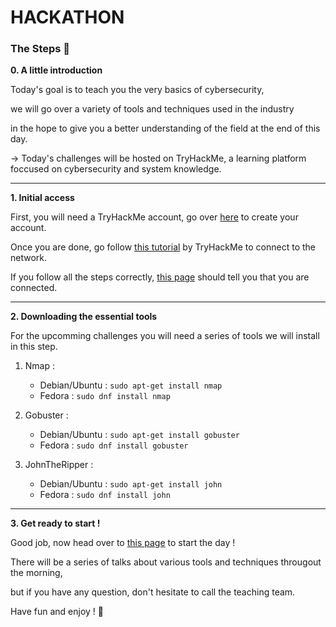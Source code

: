 # HACKATHON

### The Steps 🔌


**0. A little introduction**

Today's goal is to teach you the very basics of cybersecurity,

we will go over a variety of tools and techniques used in the industry

in the hope to give you a better understanding of the field at the end of this day.


-> Today's challenges will be hosted on TryHackMe, a learning platform foccused on cybersecurity and system knowledge.


------------------


**1. Initial access**

First, you will need a TryHackMe account, go over [here](https://tryhackme.com/) to create your account.

Once you are done, go follow [this tutorial](https://tryhackme.com/room/openvpn) by TryHackMe to connect to the network.


If you follow all the steps correctly, [this page](https://tryhackme.com/access) should tell you that you are connected.


------------------


**2. Downloading the essential tools**

For the upcomming challenges you will need a series of tools we will install in this step.

  1. Nmap :
     - Debian/Ubuntu : ```sudo apt-get install nmap```
     - Fedora : ```sudo dnf install nmap```
  
  2. Gobuster :
     - Debian/Ubuntu : ```sudo apt-get install gobuster```
     - Fedora : ```sudo dnf install gobuster```
  
  3. JohnTheRipper :
     - Debian/Ubuntu : ```sudo apt-get install john```
     - Fedora : ```sudo dnf install john```


------------------

**3. Get ready to start !**

Good job, now head over to [this page](https://tryhackme.com/room/rrootme) to start the day !

There will be a series of talks about various tools and techniques througout the morning,

but if you have any question, don't hesitate to call the teaching team.

Have fun and enjoy ! 🚀
